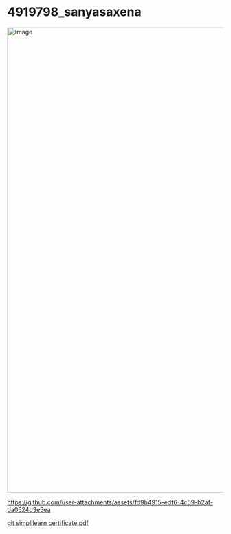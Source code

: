 # 4919798_sanyasaxena


<img width="1920" height="1080" alt="Image" src="https://github.com/user-attachments/assets/8a8ddea3-799e-40c7-aec4-bb31118062fa" />

https://github.com/user-attachments/assets/fd9b4915-edf6-4c59-b2af-da0524d3e5ea

[git simplilearn certificate.pdf](https://github.com/user-attachments/files/21452640/git.simplilearn.certificate.pdf)
